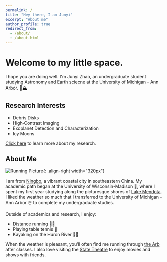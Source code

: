 ```yaml
---
permalink: /
title: "Hey there, I am Junyi"
excerpt: "About me"
author_profile: true
redirect_from: 
  - /about/
  - /about.html
---
```


# Welcome to my little space.

I hope you are doing well. I'm Junyi Zhao, an undergraduate student studying Astronomy and Earth sciecne at the University of Michigan - Ann Arbor. 🌌🏔️

## Research Interests
- Debris Disks
- High‑Contrast Imaging
- Exoplanet Detection and Characterization
- Icy Moons

[Click here](https://wuhu224.github.io//wuhu224.github.io///publications/) to learn more about my research.

## About Me

![Running Picture](https://yanbopanpi.github.io/yanbo_pan.github.io//images/marathon.jpg){: .align-right width="320px"}

I am from [Ningbo](https://en.wikipedia.org/wiki/Ningbo), a vibrant coastal city in southeastern China. My academic path began at the University of Wisconsin-Madison 🦡, where I spent my first year studying along the picturesque shores of [Lake Mendota](https://lakeshorepreserve.wisc.edu/visit/places/lake-mendota/). I liked the weather so much that I transferred to the University of Michigan - Ann Arbor ☃️ to complete my undergraduate studies.

Outside of academics and research, I enjoy:
- Distance running 🏃‍♂️
- Playing table tennis 🏓
- Kayaking on the Huron River 🚣‍♂️

When the weather is pleasant, you’ll often find me running through [the Arb](https://mbgna.umich.edu/nichols-arboretum/) after classes. I also love visiting the [State Theatre](https://michtheater.org/) to enjoy movies and shows with friends.
